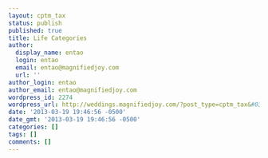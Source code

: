 ```yaml
---
layout: cptm_tax
status: publish
published: true
title: Life Categories
author:
  display_name: entao
  login: entao
  email: entao@magnifiedjoy.com
  url: ''
author_login: entao
author_email: entao@magnifiedjoy.com
wordpress_id: 2274
wordpress_url: http://weddings.magnifiedjoy.com/?post_type=cptm_tax&#038;p=2274
date: '2013-03-19 19:46:56 -0500'
date_gmt: '2013-03-19 19:46:56 -0500'
categories: []
tags: []
comments: []
---
```


